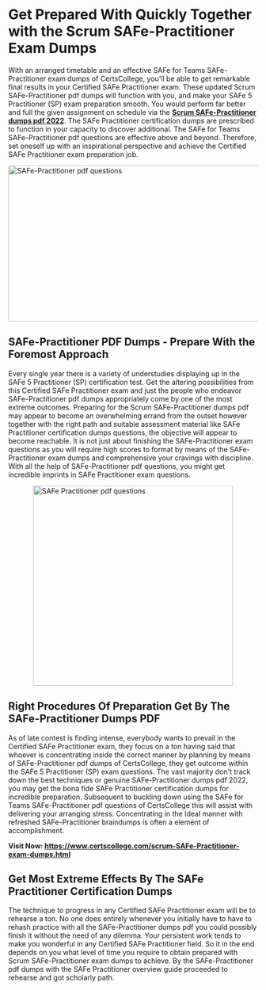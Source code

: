 <h1><strong>Get Prepared With Quickly Together with the Scrum SAFe-Practitioner Exam Dumps&nbsp;</strong></h1>
<p><span style="font-weight: 400;">With an arranged timetable and an effective SAFe for Teams SAFe-Practitioner exam dumps of CertsCollege, you'll be able to get remarkable final results in your Certified SAFe Practitioner exam. These updated Scrum SAFe-Practitioner pdf dumps will function with you, and make your SAFe 5 Practitioner (SP) exam preparation smooth. You would perform far better and full the given assignment on schedule via the <strong><a href="https://www.certscollege.com/scrum-SAFe-Practitioner-exam-dumps.html">Scrum SAFe-Practitioner dumps pdf 2022</a></strong>. The SAFe Practitioner certification dumps are prescribed to function in your capacity to discover additional. The SAFe for Teams SAFe-Practitioner pdf questions are effective above and beyond. Therefore, set oneself up with an inspirational perspective and achieve the Certified SAFe Practitioner exam preparation job.&nbsp;</span></p>
<p><span style="font-weight: 400;"><img style="display: block; margin-left: auto; margin-right: auto;" src="https://i.ibb.co/CPDK3ps/Yellow-and-Blue-Initiative-Blog-Banner.png" alt="SAFe-Practitioner pdf questions" width="559" height="315" /></span></p>
<h2><strong>SAFe-Practitioner PDF Dumps - Prepare With the Foremost Approach</strong></h2>
<p><span style="font-weight: 400;">Every single year there is a variety of understudies displaying up in the SAFe 5 Practitioner (SP) certification test. Get the altering possibilities from this Certified SAFe Practitioner exam and just the people who endeavor SAFe-Practitioner pdf dumps appropriately come by one of the most extreme outcomes. Preparing for the Scrum SAFe-Practitioner dumps pdf may appear to become an overwhelming errand from the outset however together with the right path and suitable assessment material like SAFe Practitioner certification dumps questions, the objective will appear to become reachable. It is not just about finishing the SAFe-Practitioner exam questions as you will require high scores to format by means of the SAFe-Practitioner exam dumps and comprehensive your cravings with discipline. With all the help of SAFe-Practitioner pdf questions, you might get incredible imprints in SAFe Practitioner exam questions.</span></p>
<p><span style="font-weight: 400;"><a href="https://tinyurl.com/2fs3s7eh"><img style="display: block; margin-left: auto; margin-right: auto;" src="https://i.ibb.co/9tMrhdY/Teacher-Appreciation-Invitation.png" alt="SAFe Practitioner pdf questions " width="404" height="404" /></a></span></p>
<h2><strong>Right Procedures Of Preparation Get By The SAFe-Practitioner Dumps PDF</strong></h2>
<p><span style="font-weight: 400;">As of late contest is finding intense, everybody wants to prevail in the Certified SAFe Practitioner exam, they focus on a ton having said that whoever is concentrating inside the correct manner by planning by means of SAFe-Practitioner pdf dumps of CertsCollege, they get outcome within the SAFe 5 Practitioner (SP) exam questions. The vast majority don't track down the best techniques or genuine SAFe-Practitioner dumps pdf 2022, you may get the bona fide SAFe Practitioner certification dumps for incredible preparation. Subsequent to buckling down using the SAFe for Teams SAFe-Practitioner pdf questions of CertsCollege this will assist with delivering your arranging stress. Concentrating in the Ideal manner with refreshed SAFe-Practitioner braindumps is often a element of accomplishment.</span></p>
<p><span style="font-weight: 400;"><strong>Visit Now: <a href="https://www.certscollege.com/scrum-SAFe-Practitioner-exam-dumps.html">https://www.certscollege.com/scrum-SAFe-Practitioner-exam-dumps.html</a></strong></span></p>
<h2><strong>Get Most Extreme Effects By The SAFe Practitioner Certification Dumps</strong></h2>
<p><span style="font-weight: 400;">The technique to progress in any Certified SAFe Practitioner exam will be to rehearse a ton. No one does entirely whenever you initially have to have to rehash practice with all the SAFe-Practitioner dumps pdf you could possibly finish it without the need of any dilemma. Your persistent work tends to make you wonderful in any Certified SAFe Practitioner field. So it in the end depends on you what level of time you require to obtain prepared with Scrum SAFe-Practitioner exam dumps to achieve. By the SAFe-Practitioner pdf dumps with the SAFe Practitioner overview guide proceeded to rehearse and got scholarly path.</span></p>
